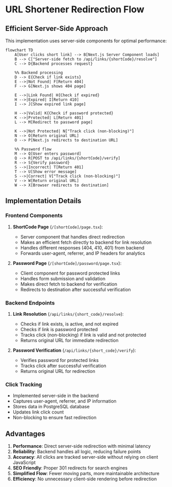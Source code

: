 # URL Shortener Redirection Flow

## Efficient Server-Side Approach

This implementation uses server-side components for optimal performance:

```mermaid
flowchart TD
    A[User clicks short link] --> B[Next.js Server Component loads]
    B --> C["Server-side fetch to /api/links/{shortCode}/resolve"]
    C --> D{Backend processes request}
    
    %% Backend processing
    D --> E{Check if link exists}
    E -->|Not Found| F[Return 404]
    F --> G[Next.js shows 404 page]
    
    E -->|Link Found| H{Check if expired}
    H -->|Expired| I[Return 410]
    I --> J[Show expired link page]
    
    H -->|Valid| K{Check if password protected}
    K -->|Protected| L[Return 401]
    L --> M[Redirect to password page]
    
    K -->|Not Protected| N["Track click (non-blocking)"]
    N --> O[Return original URL]
    O --> P[Next.js redirects to destination URL]
    
    %% Password flow
    M --> Q[User enters password]
    Q --> R[POST to /api/links/{shortCode}/verify]
    R --> S{Verify password}
    S -->|Incorrect| T[Return 401]
    T --> U[Show error message]
    S -->|Correct| V["Track click (non-blocking)"]
    V --> W[Return original URL]
    W --> X[Browser redirects to destination]
```

## Implementation Details

### Frontend Components

1. **ShortCode Page** (`/[shortCode]/page.tsx`): 
   - Server component that handles direct redirection
   - Makes an efficient fetch directly to backend for link resolution
   - Handles different responses (404, 410, 401) from backend
   - Forwards user-agent, referrer, and IP headers for analytics

2. **Password Page** (`/[shortCode]/password/page.tsx`):
   - Client component for password protected links
   - Handles form submission and validation
   - Makes direct fetch to backend for verification
   - Redirects to destination after successful verification

### Backend Endpoints

1. **Link Resolution** (`/api/links/{short_code}/resolve`):
   - Checks if link exists, is active, and not expired
   - Checks if link is password protected
   - Tracks click (non-blocking) if link is valid and not protected
   - Returns original URL for immediate redirection

2. **Password Verification** (`/api/links/{short_code}/verify`):
   - Verifies password for protected links
   - Tracks click after successful verification
   - Returns original URL for redirection

### Click Tracking

- Implemented server-side in the backend
- Captures user-agent, referrer, and IP information
- Stores data in PostgreSQL database
- Updates link click count
- Non-blocking to ensure fast redirection

## Advantages

1. **Performance**: Direct server-side redirection with minimal latency
2. **Reliability**: Backend handles all logic, reducing failure points
3. **Accuracy**: All clicks are tracked server-side without relying on client JavaScript
4. **SEO Friendly**: Proper 301 redirects for search engines
5. **Simplified Flow**: Fewer moving parts, more maintainable architecture
6. **Efficiency**: No unnecessary client-side rendering before redirection 
